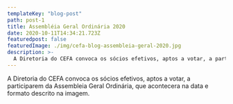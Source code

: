 ```yaml
---
templateKey: "blog-post"
path: post-1
title: Assembléia Geral Ordinária 2020
date: 2020-10-11T14:34:21.723Z
featuredpost: false
featuredImage: ./img/cefa-blog-assembleia-geral-2020.jpg
description: >-
  A Diretoria do CEFA convoca os sócios efetivos, aptos a votar, a participarem da Assembleia Geral Ordinária, que acontecera na data e formato  descrito na imagem.
---
```


A Diretoria do CEFA convoca os sócios efetivos, aptos a votar, a participarem da Assembleia Geral Ordinária, que acontecera na data e formato descrito na imagem.
